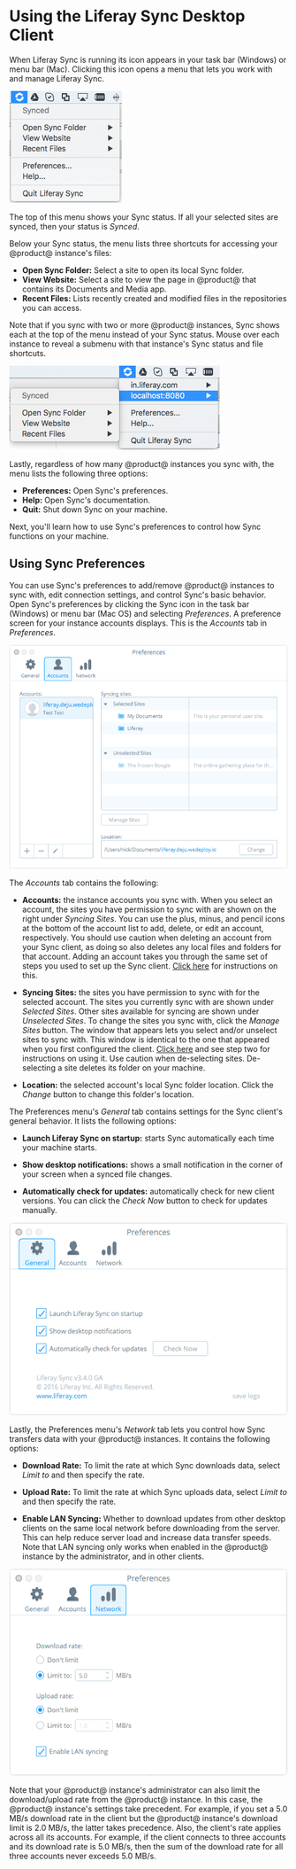 # Using the Liferay Sync Desktop Client 

When Liferay Sync is running its icon appears in your task bar (Windows) or menu 
bar (Mac). Clicking this icon opens a menu that lets you work with and manage 
Liferay Sync. 

![Figure 1: The Liferay Sync menu in the Windows task bar and Mac menu bar gives you quick access to Sync.](../../../../images/sync-toolbar-01.png)

The top of this menu shows your Sync status. If all your selected sites are 
synced, then your status is *Synced*. 

Below your Sync status, the menu lists three shortcuts for accessing your 
@product@ instance's files: 

- **Open Sync Folder:** Select a site to open its local Sync folder. 
- **View Website:** Select a site to view the page in @product@ that contains 
  its Documents and Media app. 
- **Recent Files:** Lists recently created and modified files in the 
  repositories you can access. 

Note that if you sync with two or more @product@ instances, Sync shows each at 
the top of the menu instead of your Sync status. Mouse over each instance to 
reveal a submenu with that instance's Sync status and file shortcuts. 

![Figure 2: When you sync with more than one @product@ instance, Sync shows submenus for each.](../../../../images/sync-toolbar-02.png)

Lastly, regardless of how many @product@ instances you sync with, the menu lists 
the following three options: 

- **Preferences:** Open Sync's preferences. 
- **Help:** Open Sync's documentation. 
- **Quit:** Shut down Sync on your machine. 

Next, you'll learn how to use Sync's preferences to control how Sync functions 
on your machine. 

## Using Sync Preferences

You can use Sync's preferences to add/remove @product@ instances to sync with, 
edit connection settings, and control Sync's basic behavior. Open Sync's 
preferences by clicking the Sync icon in the task bar (Windows) or menu bar 
(Mac OS) and selecting *Preferences*. A preference screen for your instance 
accounts displays. This is the *Accounts* tab in *Preferences*. 

![Figure 3: The Preferences menu's *Accounts* tab lets you manage syncing with sites per account.](../../../../images/sync-preferences-accounts-01.png)

The *Accounts* tab contains the following:

- **Accounts:** the instance accounts you sync with. When you select an account, 
  the sites you have permission to sync with are shown on the right under 
  *Syncing Sites*. You can use the plus, minus, and pencil icons at the bottom 
  of the account list to add, delete, or edit an account, respectively. You 
  should use caution when deleting an account from your Sync client, as doing so 
  also deletes any local files and folders for that account. Adding an account 
  takes you through the same set of steps you used to set up the Sync client. 
  [Click here](/discover/portal/-/knowledge_base/7-0/using-liferay-sync-on-your-desktop#configuring-the-liferay-sync-desktop-client) 
  for instructions on this. 

- **Syncing Sites:** the sites you have permission to sync with for the selected 
  account. The sites you currently sync with are shown under *Selected Sites*. 
  Other sites available for syncing are shown under *Unselected Sites*. To 
  change the sites you sync with, click the *Manage Sites* button. The window 
  that appears lets you select and/or unselect sites to sync with. This window 
  is identical to the one that appeared when you first configured the client. 
  [Click here](/discover/portal/-/knowledge_base/7-0/using-liferay-sync-on-your-desktop#configuring-the-liferay-sync-desktop-client) 
  and see step two for instructions on using it. Use caution when de-selecting
  sites. De-selecting a site deletes its folder on your machine. 

- **Location:** the selected account's local Sync folder location. Click the 
  *Change* button to change this folder's location. 

The Preferences menu's *General* tab contains settings for the Sync client's 
general behavior. It lists the following options: 

- **Launch Liferay Sync on startup:** starts Sync automatically each time your 
  machine starts. 

- **Show desktop notifications:** shows a small notification in the corner of 
  your screen when a synced file changes. 

- **Automatically check for updates:** automatically check for new client 
  versions. You can click the *Check Now* button to check for updates manually. 

![Figure 4: The Preferences menu's *General* tab contains settings for Sync's general behavior.](../../../../images/sync-preferences-general-01.png)

Lastly, the Preferences menu's *Network* tab lets you control how Sync transfers 
data with your @product@ instances. It contains the following options: 

- **Download Rate:** To limit the rate at which Sync downloads data, select 
  *Limit to* and then specify the rate. 

- **Upload Rate:** To limit the rate at which Sync uploads data, select 
  *Limit to* and then specify the rate. 

- **Enable LAN Syncing:** Whether to download updates from other desktop clients 
  on the same local network before downloading from the server. This can help 
  reduce server load and increase data transfer speeds. Note that LAN syncing 
  only works when enabled in the @product@ instance by the administrator, and in 
  other clients. 

![Figure 5: The Preferences menu's *Network* tab contains settings for Sync's data transfer behavior.](../../../../images/sync-desktop-prefs-network.png)

Note that your @product@ instance's administrator can also limit the 
download/upload rate from the @product@ instance. In this case, the @product@ 
instance's settings take precedent. For example, if you set a 5.0 MB/s download 
rate in the client but the @product@ instance's download limit is 2.0 MB/s, the 
latter takes precedence. Also, the client's rate applies across all its 
accounts. For example, if the client connects to three accounts and its download 
rate is 5.0 MB/s, then the sum of the download rate for all three accounts never 
exceeds 5.0 MB/s. 
